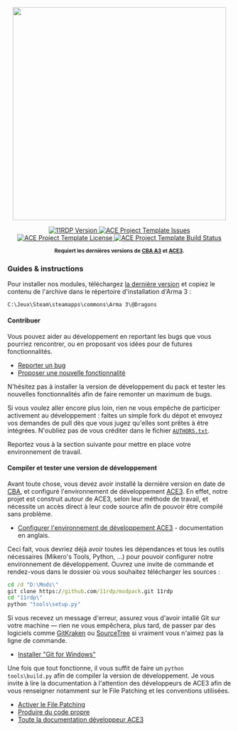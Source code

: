 <p align="center">
    <img src="http://i.imgur.com/3m40Uzd.png" width="480">
</p>

<p align="center">
    <a href="https://github.com/acemod/arma-project-template/releases/latest">
        <img src="https://img.shields.io/badge/Version-3.0.0-blue.svg?style=flat-square" alt="11RDP Version">
    </a>
    <a href="https://github.com/11rdp/modpack/issues">
        <img src="https://img.shields.io/github/issues-raw/11rdp/modpack.svg?style=flat-square&label=Issues" alt="ACE Project Template Issues">
    </a>
    <a href="https://www.bistudio.com/community/licenses/arma-public-license">
        <img src="https://img.shields.io/badge/License-APL-red.svg?style=flat-square" alt="ACE Project Template License">
    </a>
    <a href="https://travis-ci.org/acemod/arma-project-template">
        <img src="https://img.shields.io/travis/acemod/arma-project-template.svg?style=flat-square&label=Build" alt="ACE Project Template Build Status">
    </a>
</p>

<p align="center">
    <sup><strong>Requiert les dernières versions de <a href="https://github.com/CBATeam/CBA_A3/releases">CBA A3</a> et <a href="https://github.com/acemod/ACE3/releases">ACE3</a>.<br/></strong></sup>
</p>

### Guides & instructions
Pour installer nos modules, téléchargez [la dernière version](https://github.com/11rdp/modpack/releases)
et copiez le contenu de l'archive dans le répertoire d'installation d'Arma 3 :
```
C:\Jeux\Steam\steamapps\commons\Arma 3\@Dragons
```

#### Contribuer
Vous pouvez aider au développement en reportant les bugs que vous pourriez rencontrer, ou en proposant vos idées pour de futures fonctionnalités.
- [Reporter un bug](https://github.com/11rdp/modpack/issues/new)
- [Proposer une nouvelle fonctionnalité](https://github.com/11rdp/modpack/issues/1)

N'hésitez pas à installer la version de développement du pack et tester les nouvelles fonctionnalités afin de faire remonter un maximum de bugs.

Si vous voulez aller encore plus loin, rien ne vous empêche de participer activement au développement : faites un simple fork du dépot et envoyez vos demandes de pull dès que vous jugez qu'elles sont prêtes à être intégrées. N'oubliez pas de vous créditer dans le fichier
[`AUTHORS.txt`](https://github.com/11rdp/modpack/blob/master/AUTHORS.txt).

Reportez vous à la section suivante pour mettre en place votre environnement de travail.

#### Compiler et tester une version de développement
Avant toute chose, vous devez avoir installé la dernière version en date de [CBA](https://github.com/CBATeam/CBA_A3/releases), et configuré l'environnement de développement [ACE3](https://github.com/acemod/ACE3/). En effet, notre projet est construit autour de ACE3, selon leur méthode de travail, et nécessite un accès direct à leur code source afin de pouvoir être compilé sans problème.
- [Configurer l'environnement de développement ACE3](http://ace3mod.com/wiki/development/setting-up-the-development-environment.html) - documentation en anglais.

Ceci fait, vous devriez déjà avoir toutes les dépendances et tous les outils nécessaires (Mikero's Tools, Python, ...) pour pouvoir configurer notre environnement de développement. Ouvrez une invite de commande et rendez-vous dans le dossier où vous souhaitez télécharger les sources :
```bat
cd /d "D:\Mods\"
git clone https://github.com/11rdp/modpack.git 11rdp
cd "11rdp\"
python "tools\setup.py"
```
Si vous recevez un message d'erreur, assurez vous d'avoir intallé Git sur votre machine — rien ne vous empêchera, plus tard, de passer par des logiciels comme [GitKraken](https://www.gitkraken.com/) ou [SourceTree](https://www.sourcetreeapp.com/) si vraiment vous n'aimez pas la ligne de commande.
- [Installer "Git for Windows"](https://git-scm.com/download/win)

Une fois que tout fonctionne, il vous suffit de faire un `python tools\build.py` afin de compiler la version de développement. Je vous invite à lire la documentation à l'attention des développeurs de ACE3 afin de vous renseigner notamment sur le File Patching et les conventions utilisées.
- [Activer le File Patching](https://ace3mod.com/wiki/development/setting-up-the-development-environment.html#file-patching)
- [Produire du code propre](https://ace3mod.com/wiki/development/coding-guidelines.html)
- [Toute la documentation développeur ACE3](https://ace3mod.com/wiki/development/)
